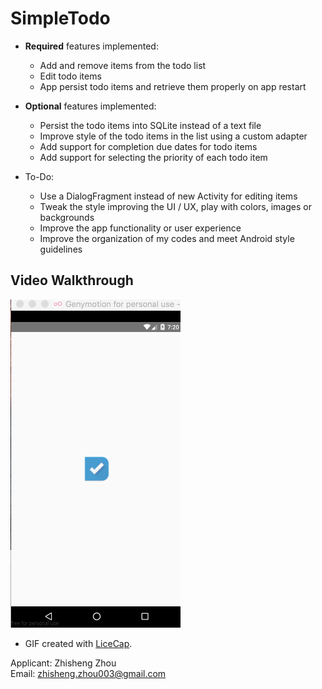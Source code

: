 # SimpleTodo
* **Required** features implemented:
  * Add and remove items from the todo list
  * Edit todo items
  * App persist todo items and retrieve them properly on app restart

* **Optional** features implemented:
  * Persist the todo items into SQLite instead of a text file
  * Improve style of the todo items in the list using a custom adapter
  * Add support for completion due dates for todo items
  * Add support for selecting the priority of each todo item

* To-Do:  
  * Use a DialogFragment instead of new Activity for editing items
  * Tweak the style improving the UI / UX, play with colors, images or backgrounds
  * Improve the app functionality or user experience
  * Improve the organization of my codes and meet Android style guidelines

## Video Walkthrough
![alt tag](https://github.com/zz676/SimpleTodo/blob/master/Demo_SimpleTodo.gif)

* GIF created with [LiceCap](http://www.cockos.com/licecap/).

Applicant: Zhisheng Zhou	
Email: zhisheng.zhou003@gmail.com
